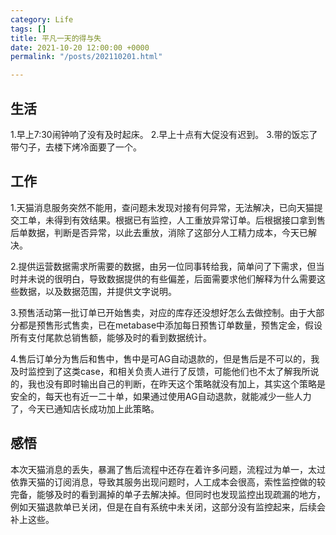 ```yaml
---
category: Life
tags: []
title: 平凡一天的得与失
date: 2021-10-20 12:00:00 +0000
permalink: "/posts/202110201.html"

---
```

## 生活

1.早上7:30闹钟响了没有及时起床。
2.早上十点有大促没有迟到。
3.带的饭忘了带勺子，去楼下烤冷面要了一个。

## 工作

1.天猫消息服务突然不能用，查问题未发现对接有何异常，无法解决，已向天猫提交工单，未得到有效结果。根据已有监控，人工重放异常订单。后根据接口拿到售后单数据，判断是否异常，以此去重放，消除了这部分人工精力成本，今天已解决。

2.提供运营数据需求所需要的数据，由另一位同事转给我，简单问了下需求，但当时并未说的很明白，导致数据提供的有些偏差，后面需要求他们解释为什么需要这些数据，以及数据范围，并提供文字说明。

3.预售活动第一批订单已开始售卖，对应的库存还没想好怎么去做控制。由于大部分都是预售形式售卖，已在metabase中添加每日预售订单数量，预售定金，假设所有支付尾款总销售额，能够及时的看到数据统计。

4.售后订单分为售后和售中，售中是可AG自动退款的，但是售后是不可以的，我及时监控到了这类case，和相关负责人进行了反馈，可能他们也不太了解我所说的，我也没有即时输出自己的判断，在昨天这个策略就没有加上，其实这个策略是安全的，每天也有近一二十单，如果通过使用AG自动退款，就能减少一些人力了，今天已通知店长成功加上此策略。

## 感悟

本次天猫消息的丢失，暴漏了售后流程中还存在着许多问题，流程过为单一，太过依靠天猫的订阅消息，导致其服务出现问题时，人工成本会很高，索性监控做的较完备，能够及时的看到漏掉的单子去解决掉。但同时也发现监控出现疏漏的地方，例如天猫退款单已关闭，但是在自有系统中未关闭，这部分没有监控起来，后续会补上这些。